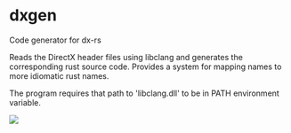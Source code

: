 dxgen
=====

Code generator for dx-rs

Reads the DirectX header files using libclang and generates the corresponding rust source code.  Provides a system for mapping names to more idiomatic rust names.

The program requires that path to 'libclang.dll' to be in PATH environment variable.

![](http://imgur.com/zLHKwJx)
